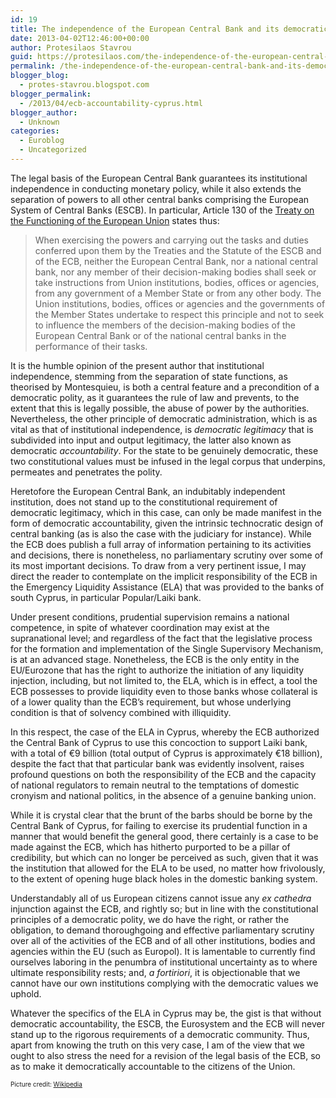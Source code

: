 ```yaml
---
id: 19
title: The independence of the European Central Bank and its democratic accountability on Cyprus
date: 2013-04-02T12:46:00+00:00
author: Protesilaos Stavrou
guid: https://protesilaos.com/the-independence-of-the-european-central-bank-and-its-democratic-accountability-on-cyprus/
permalink: /the-independence-of-the-european-central-bank-and-its-democratic-accountability-on-cyprus/
blogger_blog:
  - protes-stavrou.blogspot.com
blogger_permalink:
  - /2013/04/ecb-accountability-cyprus.html
blogger_author:
  - Unknown
categories:
  - Euroblog
  - Uncategorized
---
```

<div class="separator" style="clear: both; text-align: center;">
</div>

The legal basis of the European Central Bank guarantees its institutional independence in conducting monetary policy, while it also extends the separation of powers to all other central banks comprising the European System of Central Banks (ESCB). In particular, Article 130 of the <a href="http://eur-lex.europa.eu/LexUriServ/LexUriServ.do?uri=OJ:C:2008:115:0047:0199:en:PDF" rel="nofollow" target="_blank">Treaty on the Functioning of the European Union</a> states thus:<a name="more"></a>

> When exercising the powers and carrying out the tasks and duties conferred upon them by the Treaties and the Statute of the ESCB and of the ECB, neither the European Central Bank, nor a national central bank, nor any member of their decision-making bodies shall seek or take instructions from Union institutions, bodies, offices or agencies, from any government of a Member State or from any other body. The Union institutions, bodies, offices or agencies and the governments of the Member States undertake to respect this principle and not to seek to influence the members of the decision-making bodies of the European Central Bank or of the national central banks in the performance of their tasks.

It is the humble opinion of the present author that institutional independence, stemming from the separation of state functions, as theorised by Montesquieu, is both a central feature and a precondition of a democratic polity, as it guarantees the rule of law and prevents, to the extent that this is legally possible, the abuse of power by the authorities. Nevertheless, the other principle of democratic administration, which is as vital as that of institutional independence, is _democratic legitimacy_ that is subdivided into input and output legitimacy, the latter also known as democratic _accountability_. For the state to be genuinely democratic, these two constitutional values must be infused in the legal corpus that underpins, permeates and penetrates the polity.

Heretofore the European Central Bank, an indubitably independent institution, does not stand up to the constitutional requirement of democratic legitimacy, which in this case, can only be made manifest in the form of democratic accountability, given the intrinsic technocratic design of central banking (as is also the case with the judiciary for instance). While the ECB does publish a full array of information pertaining to its activities and decisions, there is nonetheless, no parliamentary scrutiny over some of its most important decisions. To draw from a very pertinent issue, I may direct the reader to contemplate on the implicit responsibility of the ECB in the Emergency Liquidity Assistance (ELA) that was provided to the banks of south Cyprus, in particular Popular/Laiki bank.

Under present conditions, prudential supervision remains a national competence, in spite of whatever coordination may exist at the supranational level; and regardless of the fact that the legislative process for the formation and implementation of the Single Supervisory Mechanism, is at an advanced stage. Nonetheless, the ECB is the only entity in the EU/Eurozone that has the right to authorize the initiation of any liquidity injection, including, but not limited to, the ELA, which is in effect, a tool the ECB possesses to provide liquidity even to those banks whose collateral is of a lower quality than the ECB&#8217;s requirement, but whose underlying condition is that of solvency combined with illiquidity.

In this respect, the case of the ELA in Cyprus, whereby the ECB authorized the Central Bank of Cyprus to use this concoction to support Laiki bank, with a total of €9 billion (total output of Cyprus is approximately €18 billion), despite the fact that that particular bank was evidently insolvent, raises profound questions on both the responsibility of the ECB and the capacity of national regulators to remain neutral to the temptations of domestic cronyism and national politics, in the absence of a genuine banking union.

While it is crystal clear that the brunt of the barbs should be borne by the Central Bank of Cyprus, for failing to exercise its prudential function in a manner that would benefit the general good, there certainly is a case to be made against the ECB, which has hitherto purported to be a pillar of credibility, but which can no longer be perceived as such, given that it was the institution that allowed for the ELA to be used, no matter how frivolously, to the extent of opening huge black holes in the domestic banking system.

Understandably all of us European citizens cannot issue any _ex cathedra_ injunction against the ECB, and rightly so; but in line with the constitutional principles of a democratic polity, we do have the right, or rather the obligation, to demand thoroughgoing and effective parliamentary scrutiny over all of the activities of the ECB and of all other institutions, bodies and agencies within the EU (such as Europol). It is lamentable to currently find ourselves laboring in the penumbra of institutional uncertainty as to where ultimate responsibility rests; and, _a fortiriori_, it is objectionable that we cannot have our own institutions complying with the democratic values we uphold.

Whatever the specifics of the ELA in Cyprus may be, the gist is that without democratic accountability, the ESCB, the Eurosystem and the ECB will never stand up to the rigorous requirements of a democratic community. Thus, apart from knowing the truth on this very case, I am of the view that we ought to also stress the need for a revision of the legal basis of the ECB, so as to make it democratically accountable to the citizens of the Union. 

<span style="font-size: x-small;">Picture credit: <a href="http://en.wikipedia.org/wiki/European_Central_Bank" target="_blank">Wikipedia</a></span>